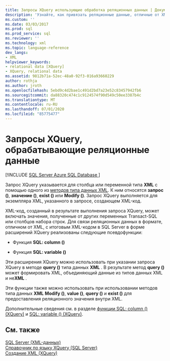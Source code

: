 ```yaml
---
title: Запросы XQuery использующие обработка реляционных данных | Документация Майкрософт
description: 'Узнайте, как привязать реляционные данные, отличные от XML, к XML с помощью расширений XQuery SQL: column () и SQL: variable ().'
ms.custom: ''
ms.date: 03/03/2017
ms.prod: sql
ms.prod_service: sql
ms.reviewer: ''
ms.technology: xml
ms.topic: language-reference
dev_langs:
- XML
helpviewer_keywords:
- relational data [XQuery]
- XQuery, relational data
ms.assetid: 9812b71a-52ec-48a0-92f3-016a93660229
author: rothja
ms.author: jroth
ms.openlocfilehash: 5ebd9c4d2bae1c491d2bd7a23e52c83457942fb6
ms.sourcegitcommit: da88320c474c1c9124574f90d549c50ee3387b4c
ms.translationtype: MT
ms.contentlocale: ru-RU
ms.lasthandoff: 07/01/2020
ms.locfileid: "85775477"
---
```

# <a name="xqueries-handling-relational-data"></a>Запросы XQuery, обрабатывающие реляционные данные
[!INCLUDE [SQL Server Azure SQL Database ](../includes/applies-to-version/sqlserver.md)]

  Запрос XQuery указывается для столбца или переменной типа **XML** с помощью одного из [методов типа данных XML](../t-sql/xml/xml-data-type-methods.md). К ним относятся **запрос ()**, **значение ()**, **exist ()** или **Modify ()**. Запрос XQuery выполняется для экземпляра XML, указанного в запросе, создающем XML-код.  
  
 XML-код, созданный в результате выполнения запроса XQuery, может включать значения, полученные от других переменных Transact-SQL или столбцов набора строк. Для связи реляционных данных в формате, отличном от XML, с итоговым XML-кодом в SQL Server в форме расширений XQuery реализованы следующие псевдофункции:  
  
-   Функция **SQL: column ()**  
  
-   Функция **SQL: variable ()**  
  
 Эти расширения XQuery можно использовать при указании запроса XQuery в методе **query ()** типа данных **XML** . В результате метод **query ()** может формировать XML, объединяющий данные из типов данных XML и не**XML** .  
  
 Эти функции также можно использовать при использовании методов типа данных **XML** **Modify ()**, **value ()**, **query ()** и **exist ()** для предоставления реляционного значения внутри XML.  
  
 Дополнительные сведения см. в разделе [функции SQL: column () (XQuery)](../xquery/xquery-extension-functions-sql-column.md) и [SQL: variable () (XQuery)](../xquery/xquery-extension-functions-sql-variable.md).  
  
## <a name="see-also"></a>См. также  
 [SQL Server &#40;XML-данных&#41;](../relational-databases/xml/xml-data-sql-server.md)   
 [Справочник по языку XQuery &#40;SQL Server&#41;](../xquery/xquery-language-reference-sql-server.md)   
 [Создание XML &#40;XQuery&#41;](../xquery/xml-construction-xquery.md)  
  
  
